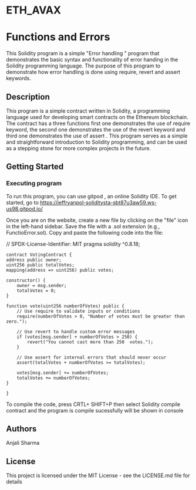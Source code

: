 # ETH_AVAX
# Functions and Errors 

This Solidity program is a simple "Error handling " program that demonstrates the basic syntax and functionality of error handing in the Solidity programming language. The purpose of this program to demonstrate how error handling is done using require, revert and assert keywords.

## Description

This program is a simple contract written in Solidity, a programming language used for developing smart contracts on the Ethereum blockchain. The contract has a three functions first one demonstrates the use of require keyword, the second one demonstrates the use of the revert keyword and third one demonstrates the use of assert . This program serves as a simple and straightforward introduction to Solidity programming, and can be used as a stepping stone for more complex projects in the future.

## Getting Started

### Executing program

To run this program, you can use gitpod , an online Solidity IDE. To get started, go to https://jeffryanpol-soliditysta-sbt87u3aw59.ws-us98.gitpod.io/

Once you are on the  website, create a new file by clicking on the "file" icon in the left-hand sidebar. Save the file with a .sol extension (e.g., FunctioError.sol). Copy and paste the following code into the file:

// SPDX-License-Identifier: MIT
pragma solidity ^0.8.18;

    contract VotingContract {
    address public owner;
    uint256 public totalVotes;
    mapping(address => uint256) public votes;

    constructor() {
        owner = msg.sender;
        totalVotes = 0;
    }

    function vote(uint256 numberOfVotes) public {
        // Use require to validate inputs or conditions
        require(numberOfVotes > 0, "Number of votes must be greater than zero.");

        // Use revert to handle custom error messages
        if (votes[msg.sender] + numberOfVotes > 250) {
            revert("You cannot cast more than 250  votes.");
        }

        // Use assert for internal errors that should never occur
        assert(totalVotes + numberOfVotes >= totalVotes);

        votes[msg.sender] += numberOfVotes;
        totalVotes += numberOfVotes;
    }
  
    }


To compile the code, press CRTL+ SHIFT+P  then select Solidity compile contract and the program is compile sucessfully will be shown in console 
## Authors

Anjali Sharma


## License

This project is licensed under the MIT License - see the LICENSE.md file for details
